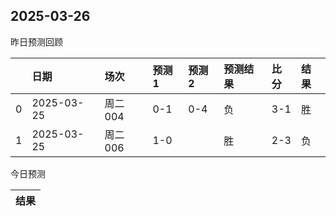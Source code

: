 

 ## 2025-03-26

昨日预测回顾

|    | 日期         | 场次    | 预测1   | 预测2   | 预测结果   | 比分   | 结果   |
|---:|:-----------|:------|:------|:------|:-------|:-----|:-----|
|  0 | 2025-03-25 | 周二004 | 0-1   | 0-4   | 负      | 3-1  | 胜    |
|  1 | 2025-03-25 | 周二006 | 1-0   |       | 胜      | 2-3  | 负    |

今日预测

| 结果   |
|------|
